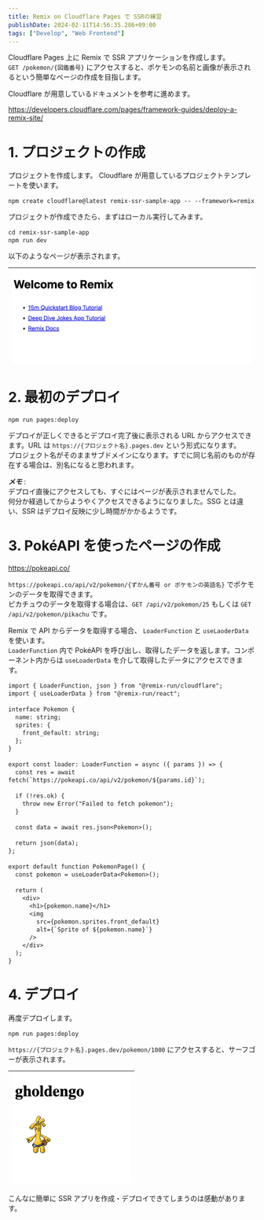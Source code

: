 ```yaml
---
title: Remix on Cloudflare Pages で SSRの練習
publishDate: 2024-02-11T14:56:35.286+09:00
tags: ["Develop", "Web Frontend"]
---
```


Cloudflare Pages 上に Remix で SSR アプリケーションを作成します。  
`GET /pokemon/{図鑑番号}` にアクセスすると、ポケモンの名前と画像が表示されるという簡単なページの作成を目指します。

Cloudflare が用意しているドキュメントを参考に進めます。

https://developers.cloudflare.com/pages/framework-guides/deploy-a-remix-site/

# 1. プロジェクトの作成

プロジェクトを作成します。 Cloudflare が用意しているプロジェクトテンプレートを使います。

```terminal
npm create cloudflare@latest remix-ssr-sample-app -- --framework=remix
```

プロジェクトが作成できたら、まずはローカル実行してみます。

```terminal
cd remix-ssr-sample-app
npm run dev
```

以下のようなページが表示されます。

| ![Hello World](../images/ssr-remix-on-cloudflare-pages/hello-world.png) |
| ----------------------------------------------------------------------- |

# 2. 最初のデプロイ

```
npm run pages:deploy
```

デプロイが正しくできるとデプロイ完了後に表示される URL からアクセスできます。URL は `https://{プロジェクト名}.pages.dev` という形式になります。  
プロジェクト名がそのままサブドメインになります。すでに同じ名前のものが存在する場合は、別名になると思われます。

**_メモ_** :  
デプロイ直後にアクセスしても、すぐにはページが表示されませんでした。  
何分か経過してからようやくアクセスできるようになりました。SSG とは違い、SSR はデプロイ反映に少し時間がかかるようです。

# 3. PokéAPI を使ったページの作成

https://pokeapi.co/

`https://pokeapi.co/api/v2/pokemon/{ずかん番号 or ポケモンの英語名}` でポケモンのデータを取得できます。  
ピカチュウのデータを取得する場合は、`GET /api/v2/pokemon/25` もしくは `GET /api/v2/pokemon/pikachu` です。

Remix で API からデータを取得する場合、 `LoaderFunction` と `useLaoderData` を使います。  
`LoaderFunction` 内で PokéAPI を呼び出し、取得したデータを返します。コンポーネント内からは `useLoaderData` を介して取得したデータにアクセスできます。

```tsx:./app/routes/pokemon.$id.tsx
import { LoaderFunction, json } from "@remix-run/cloudflare";
import { useLoaderData } from "@remix-run/react";

interface Pokemon {
  name: string;
  sprites: {
    front_default: string;
  };
}

export const loader: LoaderFunction = async ({ params }) => {
  const res = await fetch(`https://pokeapi.co/api/v2/pokemon/${params.id}`);

  if (!res.ok) {
    throw new Error("Failed to fetch pokemon");
  }

  const data = await res.json<Pokemon>();

  return json(data);
};

export default function PokemonPage() {
  const pokemon = useLoaderData<Pokemon>();

  return (
    <div>
      <h1>{pokemon.name}</h1>
      <img
        src={pokemon.sprites.front_default}
        alt={`Sprite of ${pokemon.name}`}
      />
    </div>
  );
}
```

# 4. デプロイ

再度デプロイします。

```
npm run pages:deploy
```

`https://{プロジェクト名}.pages.dev/pokemon/1000` にアクセスすると、サーフゴーが表示されます。

| ![alt text](../images//ssr-remix-on-cloudflare-pages/gholdengo.png) |
| ------------------------------------------------------------------- |

こんなに簡単に SSR アプリを作成・デプロイできてしまうのは感動があります。
